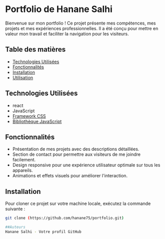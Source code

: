 # Portfolio de Hanane Salhi

Bienvenue sur mon portfolio ! Ce projet présente mes compétences, mes projets et mes expériences professionnelles. Il a été conçu pour mettre en valeur mon travail et faciliter la navigation pour les visiteurs.

## Table des matières

- [Technologies Utilisées](#technologies-utilisées)
- [Fonctionnalités](#fonctionnalités)
- [Installation](#installation)
- [Utilisation](#utilisation)


## Technologies Utilisées

- react
- JavaScript
- [Framework CSS](https://getbootstrap.com/) 
- [Bibliothèque JavaScript](https://reactjs.org/) 


## Fonctionnalités

- Présentation de mes projets avec des descriptions détaillées.
- Section de contact pour permettre aux visiteurs de me joindre facilement.
- Design responsive pour une expérience utilisateur optimale sur tous les appareils.
- Animations et effets visuels pour améliorer l'interaction.

## Installation

Pour cloner ce projet sur votre machine locale, exécutez la commande suivante :

```bash
git clone (https://github.com/hanane75/portfolio.git)

##Auteurs
Hanane Salhi - Votre profil GitHub
